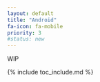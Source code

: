 ```yaml
---
layout: default
title: "Android"
fa-icon: fa-mobile
priority: 3
#status: new
---
```


WIP

{% include toc_include.md %}
